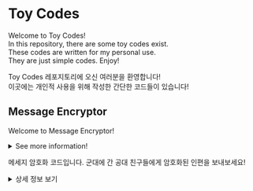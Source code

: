 # Toy Codes
Welcome to Toy Codes!  
In this repository, there are some toy codes exist.  
These codes are written for my personal use.  
They are just simple codes. Enjoy!  

Toy Codes 레포지토리에 오신 여러분을 환영합니다!  
이곳에는 개인적 사용을 위해 작성한 간단한 코드들이 있습니다!  

## Message Encryptor
Welcome to Message Encryptor!  
<details>
<summary>
See more information!  
</summary>  
<div>
This code provides message encryption!
After executing the 'MessageEncryptor.java' code, please enter the message you want to encrypt.
A text file with a specified name is created in the path specified by the user.
The message is converted into a hexa code and written to the text file.
Encrypt message and send it to your friends who are major in engineering.
They will have fun decrypting!  

Please don't forget the basic sense of teaching them Ascii code table. :)  
A: 65, Z: 90, a: 97, z: 122, /s: 32  
</div>
</details>  

메세지 암호화 코드입니다. 군대에 간 공대 친구들에게 암호화된 인편을 보내보세요!
<details>
<summary>
상세 정보 보기
</summary>
<div>
이 코드는 메시지 암호화 기능을 제공합니다!  
MessageEncryptor.java 코드를 실행한 후, 암호화하고자 하는 메시지를 입력해주세요.  
사용자가 지정한 경로에 지정한 이름의 텍스트 파일이 생성되며  
메시지가 헥사 코드로 변환되어서 텍스트 파일에 기록됩니다.  

훈련소에 간 공대 친구들을 위해 인편을 암호화해서 보내보세요.  
무료한 시간을 보내고 있는 친구들에게 작은 재미를 선사할 수 있습니다!  

기본적인 아스키 코드도 같이 알려주는 센스도 잊지 말아주세요 :)  
A: 65, Z: 90, a: 97, z: 122, /s: 32  
</div>
</detials>  

## Random times table Generator
Welcome to Random times table Generator!
<details>
<summary>
See mor information!  
</summary>  
<div>
This code provides random times table problem generation!  
After executing the 'Random9x9Generator.java' code,   
please enter the number of problems you want to create.  
After that, please enter how many columns you want to print out.  
A text file with a specified name is created in the path specified by the user.  
Random times table problems are written in a text file.  

Create many problems through easy and fast randomized multiplication tables.  
You can make times table homeworks and exams easily and quickly!  

It doesn't create the first level, but it looks good if you create it in three rows.  
I don't attach the answer separately! :)  
</div>
</details>  

무작위 구구단 생성 코드입니다! 과외학생에게 구구단 숙제를 내주기 위해 만들었습니다.  
<details>
<summary>
상세 정보 보기
</summary>
<div>
이 코드는 무작위 구구단 문제 생성 기능을 제공합니다!  
Random9x9Generator.java 코드를 실행한 후, 만들고자 하는 문제 수를 입력해주세요.  
그 후, 몇 열로 출력할 것인지 입력해주세요.  
사용자가 지정한 경로에 지정한 이름의 텍스트 파일이 생성되며  
무작위 구구단 문제들이 텍스트 파일에 기록됩니다.  

쉽고 빠른 무작위 구구단 생성을 통해 많은 문제를 만들어보세요.  
쉽고 빠르게 구구단 숙제와 시험을 만들 수 있습니다!  

1단은 생성하지 않으며, 3열로 생성하면 보기에 좋습니다.  
정답은 따로 첨부해드리지 않습니다! :)  
</div>
</details>
